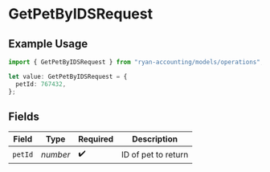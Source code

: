 # GetPetByIDSRequest

## Example Usage

```typescript
import { GetPetByIDSRequest } from "ryan-accounting/models/operations";

let value: GetPetByIDSRequest = {
  petId: 767432,
};
```

## Fields

| Field               | Type                | Required            | Description         |
| ------------------- | ------------------- | ------------------- | ------------------- |
| `petId`             | *number*            | :heavy_check_mark:  | ID of pet to return |